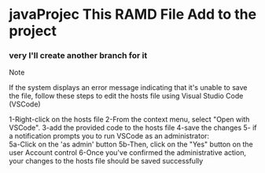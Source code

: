 # javaProjec This RAMD File Add to the project
### very  I'll create another  branch for it 
> [!NOTE]
>If the system displays an error message indicating that it's unable to save the file,
>follow these steps to edit the hosts file using Visual Studio Code (VSCode)
>
>1-Right-click on the hosts file
>2-From the context menu, select "Open with VSCode".
>3-add the provided code to the hosts file 
>4-save the changes 
>5- if a notification prompts you to run VSCode as an administrator:  
>5a-Click on the 'as admin' button
>5b-Then, click on the "Yes" button on the user Account control
>6-Once you've confirmed the administrative action, your changes to the hosts file should be saved successfully
